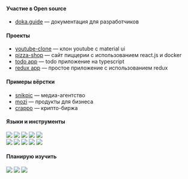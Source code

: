 #### Участие в Open source 
* [doka.guide](https://doka.guide/people/kalpovskii/) — документация для разработчиков
#### Проекты
* [youtube-clone](https://github.com/kalpovskii/youtube-clone) — клон youtube с material ui
* [pizza-shop](https://github.com/kalpovskii/pizza-react) — сайт пиццерии с использованием react.js и docker
* [todo app](https://github.com/kalpovskii/todo-ts) — todo приложение на typescript
* [redux app](https://github.com/kalpovskii/basic-redux) — простое приложение с использованием redux
#### Примеры вёрстки
* [snikpic](https://github.com/kalpovskii/snikpic) — медиа-агентство
* [mozi](https://github.com/kalpovskii/mozi) — продукты для бизнеса
* [crappo](https://github.com/kalpovskii/crappo) — крипто-биржа 

#### Языки и инструменты
![](https://img.shields.io/badge/-javascript-black?style=flat-square&logo=javascript)
![](https://img.shields.io/badge/-react-black?style=flat-square&logo=react)
![](https://img.shields.io/badge/-laravel-black?style=flat-square&logo=laravel)
![](https://img.shields.io/badge/-git-black?style=flat-square&logo=git)
![](https://img.shields.io/badge/-sass-black?style=flat-square&logo=sass)<br>
![](https://img.shields.io/badge/-redux-black?style=flat-square&logo=redux)
![](https://img.shields.io/badge/-postman-black?style=flat-square&logo=postman)
![](https://img.shields.io/badge/-docker-black?style=flat-square&logo=docker)
![](https://img.shields.io/badge/-ubuntu-black?style=flat-square&logo=ubuntu)
![](https://img.shields.io/badge/-gulp-black?style=flat-square&logo=gulp)
#### Планирую изучить
![](https://img.shields.io/badge/-typescript-black?style=flat-square&logo=typescript)
![](https://img.shields.io/badge/-node.js-black?style=flat-square&logo=node.js)
![](https://img.shields.io/badge/-jest-black?style=flat-square&logo=jest)
